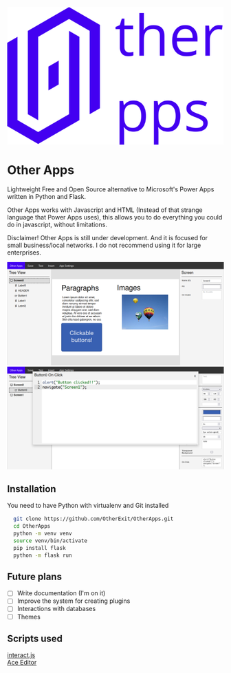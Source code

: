 <div align="center">
  <img src="./res/logo.svg">
</div>

# Other Apps

Lightweight Free and Open Source alternative to Microsoft's Power Apps written in Python and Flask.

Other Apps works with Javascript and HTML (Instead of that strange language that Power Apps uses), this allows you to do everything you could do in javascript, without limitations.

Disclaimer! Other Apps is still under development. And it is focused for small business/local networks. I do not recommend using it for large enterprises.

<div align="center">
  <img src="./res/sample01.png">
  <img src="./res/sample02.png">
</div>


## Installation
You need to have Python with virtualenv and Git installed

```bash
  git clone https://github.com/OtherExit/OtherApps.git
  cd OtherApps
  python -m venv venv
  source venv/bin/activate
  pip install flask
  python -m flask run
```

## Future plans
- [ ] Write documentation (I'm on it)
- [ ] Improve the system for creating plugins
- [ ] Interactions with databases
- [ ] Themes

## Scripts used
<a href="https://interactjs.io/">interact.js</a> <br>
<a href="https://github.com/ajaxorg/ace-builds/blob/master/LICENSE">Ace Editor<a>
